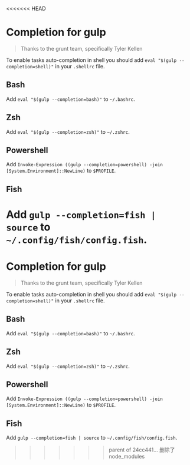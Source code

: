 <<<<<<< HEAD
# Completion for gulp
> Thanks to the grunt team, specifically Tyler Kellen

To enable tasks auto-completion in shell you should add `eval "$(gulp --completion=shell)"` in your `.shellrc` file.

## Bash

Add `eval "$(gulp --completion=bash)"` to `~/.bashrc`.

## Zsh

Add `eval "$(gulp --completion=zsh)"` to `~/.zshrc`.

## Powershell

Add `Invoke-Expression ((gulp --completion=powershell) -join [System.Environment]::NewLine)` to `$PROFILE`.

## Fish

Add `gulp --completion=fish | source` to `~/.config/fish/config.fish`.
=======
# Completion for gulp
> Thanks to the grunt team, specifically Tyler Kellen

To enable tasks auto-completion in shell you should add `eval "$(gulp --completion=shell)"` in your `.shellrc` file.

## Bash

Add `eval "$(gulp --completion=bash)"` to `~/.bashrc`.

## Zsh

Add `eval "$(gulp --completion=zsh)"` to `~/.zshrc`.

## Powershell

Add `Invoke-Expression ((gulp --completion=powershell) -join [System.Environment]::NewLine)` to `$PROFILE`.

## Fish

Add `gulp --completion=fish | source` to `~/.config/fish/config.fish`.
>>>>>>> parent of 24cc441... 删除了node_modules
